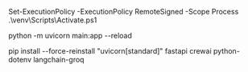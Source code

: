 Set-ExecutionPolicy -ExecutionPolicy RemoteSigned -Scope Process
.\venv\Scripts\Activate.ps1

python -m uvicorn main:app --reload

pip install --force-reinstall "uvicorn[standard]" fastapi crewai python-dotenv langchain-groq